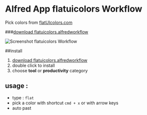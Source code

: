 # Alfred App flatuicolors Workflow

Pick colors from [flatUIcolors.com](www.flatuicolors.com)

###[download flatuicolors.alfredworkflow](https://github.com/mi-ca/alfredapp_flatuicolors_workflow/blob/master/flatuicolors.alfredworkflow?raw=true)

![Screenshot flatuicolors Workflow](https://raw.github.com/mi-ca/alfredapp_flatuicolors_workflow/master/src/flatuicolors-workflow-screenshot.png)

##install
1. [download flatuicolors.alfredworkflow](https://github.com/mi-ca/alfredapp_flatuicolors_workflow/blob/master/flatuicolors.alfredworkflow?raw=true)
2. double click to install
3. choose **tool** or **productivity** category

## usage :
* type : `flat`
* pick a color with shortcut `cmd + x` or with arrow keys
* auto past 
